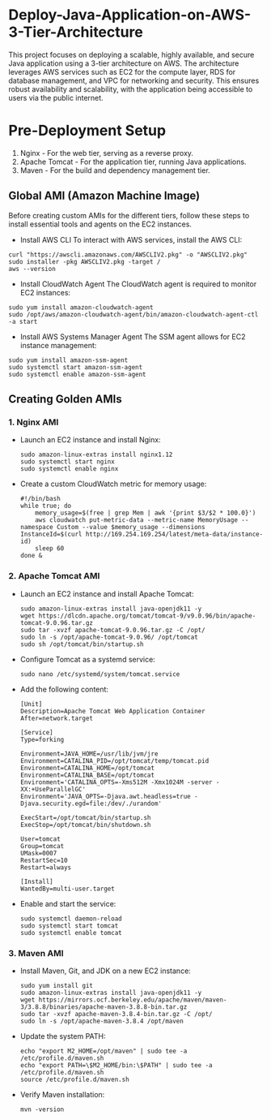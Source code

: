 # Deploy-Java-Application-on-AWS-3-Tier-Architecture
This project focuses on deploying a scalable, highly available, and secure Java application using a 3-tier architecture on AWS. The architecture leverages AWS services such as EC2 for the compute layer, RDS for database management, and VPC for networking and security. This ensures robust availability and scalability, with the application being accessible to users via the public internet.

# Pre-Deployment Setup
  1. Nginx - For the web tier, serving as a reverse proxy.
  2. Apache Tomcat - For the application tier, running Java applications.
  3. Maven - For the build and dependency management tier.

## Global AMI (Amazon Machine Image)
Before creating custom AMIs for the different tiers, follow these steps to install essential tools and agents on the EC2 instances.
  - Install AWS CLI
  To interact with AWS services, install the AWS CLI:
  ```
  curl "https://awscli.amazonaws.com/AWSCLIV2.pkg" -o "AWSCLIV2.pkg"
  sudo installer -pkg AWSCLIV2.pkg -target /
  aws --version
  ```
  - Install CloudWatch Agent
  The CloudWatch agent is required to monitor EC2 instances:
  ```
  sudo yum install amazon-cloudwatch-agent
  sudo /opt/aws/amazon-cloudwatch-agent/bin/amazon-cloudwatch-agent-ctl -a start
  ```
  - Install AWS Systems Manager Agent
  The SSM agent allows for EC2 instance management:
  ```
  sudo yum install amazon-ssm-agent
  sudo systemctl start amazon-ssm-agent
  sudo systemctl enable amazon-ssm-agent
  ```
## Creating Golden AMIs
### 1. Nginx AMI
- Launch an EC2 instance and install Nginx:
  ```
  sudo amazon-linux-extras install nginx1.12
  sudo systemctl start nginx
  sudo systemctl enable nginx
  ```
- Create a custom CloudWatch metric for memory usage:
  ```
  #!/bin/bash
  while true; do
      memory_usage=$(free | grep Mem | awk '{print $3/$2 * 100.0}')
      aws cloudwatch put-metric-data --metric-name MemoryUsage --namespace Custom --value $memory_usage --dimensions InstanceId=$(curl http://169.254.169.254/latest/meta-data/instance-id)
      sleep 60
  done &
  ```
### 2. Apache Tomcat AMI
- Launch an EC2 instance and install Apache Tomcat:
  ```
  sudo amazon-linux-extras install java-openjdk11 -y
  wget https://dlcdn.apache.org/tomcat/tomcat-9/v9.0.96/bin/apache-tomcat-9.0.96.tar.gz
  sudo tar -xvzf apache-tomcat-9.0.96.tar.gz -C /opt/
  sudo ln -s /opt/apache-tomcat-9.0.96/ /opt/tomcat
  sudo sh /opt/tomcat/bin/startup.sh
  ```
- Configure Tomcat as a systemd service:
  ```
  sudo nano /etc/systemd/system/tomcat.service
  ```
- Add the following content:
  ```
  [Unit]
  Description=Apache Tomcat Web Application Container
  After=network.target
  
  [Service]
  Type=forking
  
  Environment=JAVA_HOME=/usr/lib/jvm/jre
  Environment=CATALINA_PID=/opt/tomcat/temp/tomcat.pid
  Environment=CATALINA_HOME=/opt/tomcat
  Environment=CATALINA_BASE=/opt/tomcat
  Environment='CATALINA_OPTS=-Xms512M -Xmx1024M -server -XX:+UseParallelGC'
  Environment='JAVA_OPTS=-Djava.awt.headless=true -Djava.security.egd=file:/dev/./urandom'
  
  ExecStart=/opt/tomcat/bin/startup.sh
  ExecStop=/opt/tomcat/bin/shutdown.sh
  
  User=tomcat
  Group=tomcat
  UMask=0007
  RestartSec=10
  Restart=always
  
  [Install]
  WantedBy=multi-user.target
- Enable and start the service:
  ```
  sudo systemctl daemon-reload
  sudo systemctl start tomcat
  sudo systemctl enable tomcat
  ```
### 3. Maven AMI
- Install Maven, Git, and JDK on a new EC2 instance:
  ```
  sudo yum install git
  sudo amazon-linux-extras install java-openjdk11 -y
  wget https://mirrors.ocf.berkeley.edu/apache/maven/maven-3/3.8.8/binaries/apache-maven-3.8.8-bin.tar.gz
  sudo tar -xvzf apache-maven-3.8.4-bin.tar.gz -C /opt/
  sudo ln -s /opt/apache-maven-3.8.4 /opt/maven
  ```
- Update the system PATH:
  ```
  echo "export M2_HOME=/opt/maven" | sudo tee -a /etc/profile.d/maven.sh
  echo "export PATH=\$M2_HOME/bin:\$PATH" | sudo tee -a /etc/profile.d/maven.sh
  source /etc/profile.d/maven.sh
  ```
- Verify Maven installation:
  ```
  mvn -version
  ```
